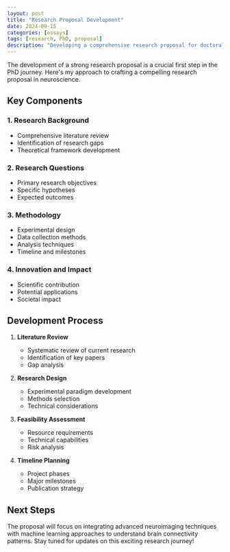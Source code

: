 ```yaml
---
layout: post
title: "Research Proposal Development"
date: 2024-09-15
categories: [essays]
tags: [research, PhD, proposal]
description: "Developing a comprehensive research proposal for doctoral studies"
---
```


The development of a strong research proposal is a crucial first step in the PhD journey. Here's my approach to crafting a compelling research proposal in neuroscience.

## Key Components

### 1. Research Background
- Comprehensive literature review
- Identification of research gaps
- Theoretical framework development

### 2. Research Questions
- Primary research objectives
- Specific hypotheses
- Expected outcomes

### 3. Methodology
- Experimental design
- Data collection methods
- Analysis techniques
- Timeline and milestones

### 4. Innovation and Impact
- Scientific contribution
- Potential applications
- Societal impact

## Development Process

1. **Literature Review**
   - Systematic review of current research
   - Identification of key papers
   - Gap analysis

2. **Research Design**
   - Experimental paradigm development
   - Methods selection
   - Technical considerations

3. **Feasibility Assessment**
   - Resource requirements
   - Technical capabilities
   - Risk analysis

4. **Timeline Planning**
   - Project phases
   - Major milestones
   - Publication strategy

## Next Steps

The proposal will focus on integrating advanced neuroimaging techniques with machine learning approaches to understand brain connectivity patterns. Stay tuned for updates on this exciting research journey! 